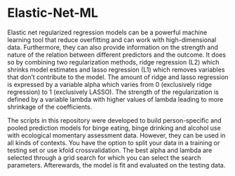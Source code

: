 # Elastic-Net-ML

Elastic net regularized regression models can be a powerful machine learning tool that reduce overfitting and can work with high-dimensional data. Furthermore, they can also provide information on the strength and nature of the relation between different predictors and the outcome. It does so by combining two regularization methods, ridge regression (L2) which shrinks model estimates and lasso regression (L1) which removes variables that don’t contribute to the model. The amount of ridge and lasso regression is expressed by a variable alpha which varies from 0 (exclusively ridge regression) to 1 (exclusively LASSO). The strength of the regularization is defined by a variable lambda with higher values of lambda leading to more shrinkage of the coefficients. 

The scripts in this repository were developed to build person-specific and pooled prediction models for binge eating, binge drinking and alcohol use with ecological momentary assessment data. However, they can be used in all kinds of contexts. You have the option to split your data in a training or testing set or use kfold crossvalidation. The best alpha and lambda are selected through a grid search for which you can select the search parameters. Afterewards, the model is fit and evaluated on the testing data. 
